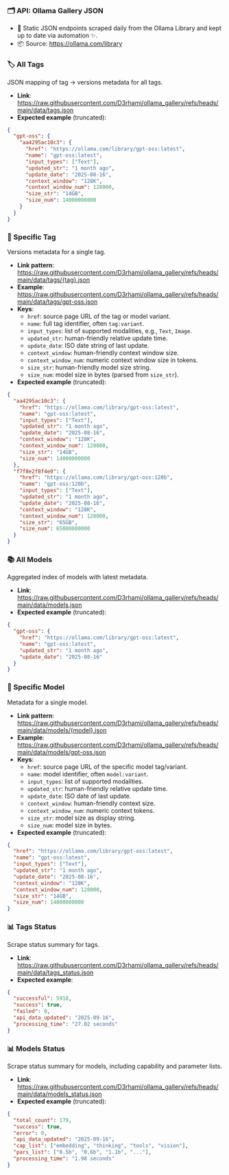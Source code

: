 ### 🗂️ API: Ollama Gallery JSON

- 📑 Static JSON endpoints scraped daily from the Ollama Library and kept up to date via automation ✨.
- 📦 Source: https://ollama.com/library
 
### 🏷️ All Tags
JSON mapping of tag → versions metadata for all tags.
- **Link**: https://raw.githubusercontent.com/D3rhami/ollama_gallery/refs/heads/main/data/tags.json
- **Expected example** (truncated):
```json
{
  "gpt-oss": {
    "aa4295ac10c3": {
      "href": "https://ollama.com/library/gpt-oss:latest",
      "name": "gpt-oss:latest",
      "input_types": ["Text"],
      "updated_str": "1 month ago",
      "update_date": "2025-08-16",
      "context_window": "128K",
      "context_window_num": 128000,
      "size_str": "14GB",
      "size_num": 14000000000
    }
  }
}
```

### 🔖 Specific Tag
Versions metadata for a single tag.
- **Link pattern**: https://raw.githubusercontent.com/D3rhami/ollama_gallery/refs/heads/main/data/tags/{tag}.json
- **Example**: https://raw.githubusercontent.com/D3rhami/ollama_gallery/refs/heads/main/data/tags/gpt-oss.json
- **Keys**:
  - `href`: source page URL of the tag or model variant.
  - `name`: full tag identifier, often `tag:variant`.
  - `input_types`: list of supported modalities, e.g., `Text`, `Image`.
  - `updated_str`: human-friendly relative update time.
  - `update_date`: ISO date string of last update.
  - `context_window`: human-friendly context window size.
  - `context_window_num`: numeric context window size in tokens.
  - `size_str`: human-friendly model size string.
  - `size_num`: model size in bytes (parsed from `size_str`).
- **Expected example** (truncated):
```json
{
  "aa4295ac10c3": {
    "href": "https://ollama.com/library/gpt-oss:latest",
    "name": "gpt-oss:latest",
    "input_types": ["Text"],
    "updated_str": "1 month ago",
    "update_date": "2025-08-16",
    "context_window": "128K",
    "context_window_num": 128000,
    "size_str": "14GB",
    "size_num": 14000000000
  },
  "f7f8e2f8f4e0": {
    "href": "https://ollama.com/library/gpt-oss:120b",
    "name": "gpt-oss:120b",
    "input_types": ["Text"],
    "updated_str": "1 month ago",
    "update_date": "2025-08-16",
    "context_window": "128K",
    "context_window_num": 128000,
    "size_str": "65GB",
    "size_num": 65000000000
  }
}
```

### 📚 All Models
Aggregated index of models with latest metadata.
- **Link**: https://raw.githubusercontent.com/D3rhami/ollama_gallery/refs/heads/main/data/models.json
- **Expected example** (truncated):
```json
{
  "gpt-oss": {
    "href": "https://ollama.com/library/gpt-oss:latest",
    "name": "gpt-oss:latest",
    "updated_str": "1 month ago",
    "update_date": "2025-08-16"
  }
}
```

### 🎯 Specific Model
Metadata for a single model.
- **Link pattern**: https://raw.githubusercontent.com/D3rhami/ollama_gallery/refs/heads/main/data/models/{model}.json
- **Example**: https://raw.githubusercontent.com/D3rhami/ollama_gallery/refs/heads/main/data/models/gpt-oss.json
- **Keys**:
  - `href`: source page URL of the specific model tag/variant.
  - `name`: model identifier, often `model:variant`.
  - `input_types`: list of supported modalities.
  - `updated_str`: human-friendly relative update time.
  - `update_date`: ISO date of last update.
  - `context_window`: human-friendly context size.
  - `context_window_num`: numeric context tokens.
  - `size_str`: model size as display string.
  - `size_num`: model size in bytes.
- **Expected example** (truncated):
```json
{
  "href": "https://ollama.com/library/gpt-oss:latest",
  "name": "gpt-oss:latest",
  "input_types": ["Text"],
  "updated_str": "1 month ago",
  "update_date": "2025-08-16",
  "context_window": "128K",
  "context_window_num": 128000,
  "size_str": "14GB",
  "size_num": 14000000000
}
```

### 📊 Tags Status
Scrape status summary for tags.
- **Link**: https://raw.githubusercontent.com/D3rhami/ollama_gallery/refs/heads/main/data/tags_status.json
- **Expected example**:
```json
{
  "successful": 5918,
  "success": true,
  "failed": 0,
  "api_data_updated": "2025-09-16",
  "processing_time": "27.02 seconds"
}
```

### 📊 Models Status
Scrape status summary for models, including capability and parameter lists.
- **Link**: https://raw.githubusercontent.com/D3rhami/ollama_gallery/refs/heads/main/data/models_status.json
- **Expected example** (truncated):
```json
{
  "total_count": 179,
  "success": true,
  "error": 0,
  "api_data_updated": "2025-09-16",
  "cap_list": ["embedding", "thinking", "tools", "vision"],
  "pars_list": ["0.5b", "0.6b", "1.1b", "..."],
  "processing_time": "1.98 seconds"
}
```
